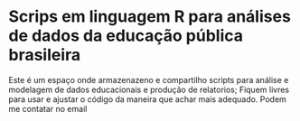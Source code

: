 # Scrips em linguagem R para análises de dados da educação pública brasileira

Este é um espaço onde armazenazeno e compartilho scripts para análise e modelagem de dados educacionais e produção de relatorios; 
Fiquem livres para usar e ajustar o código da maneira que achar mais adequado. Podem me contatar no email
